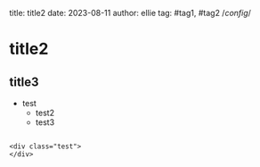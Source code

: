 title: title2
date: 2023-08-11
author: ellie
tag: #tag1, #tag2
/*config*/


# title2
## title3

- test
  - test2
  - test3


```script

<div class="test">
</div>

```


